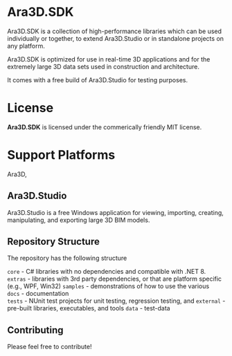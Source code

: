 # Ara3D.SDK

Ara3D.SDK is a collection of high-performance libraries which can be used individually or together, to extend Ara3D.Studio or in standalone projects on any platform. 

Ara3D.SDK is optimized for use in real-time 3D applications and for the extremely large 3D data sets used in construction and architecture.   

It comes with a free build of Ara3D.Studio for testing purposes.  

# License 

**Ara3D.SDK** is licensed under the commerically friendly MIT license.

# Support Platforms 

Ara3D, 

## Ara3D.Studio

Ara3D.Studio is a free Windows application for viewing, importing, creating, manipulating, and exporting large 3D BIM models. 

## Repository Structure

The repository has the following structure 

`core` - C# libraries with no dependencies and compatible with .NET 8.  
`extras` - libraries with 3rd party dependencies, or that are platform specific (e.g., WPF, Win32)
`samples` - demonstrations of how to use the various  
`docs` - documentation  
`tests` - NUnit test projects for unit testing, regression testing, and 
`external` - pre-built libraries, executables, and tools 
`data` - test-data   

## Contributing 

Please feel free to contribute!
